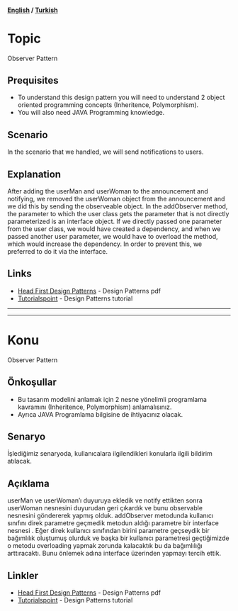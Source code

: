 #### [English](#topic) / [Turkish](#konu)
# Topic

Observer Pattern

## Prequisites

* To understand this design pattern you will need to understand 2 object oriented programming concepts (Inheritence, Polymorphism). 
* You will also need JAVA Programming knowledge.

## Scenario

In the scenario that we handled, we will send notifications to users. 
## Explanation

After adding the userMan and userWoman to the announcement and notifying, we removed the userWoman object from the announcement and we did this by sending the observeable object. In the addObserver method, the parameter to which the user class gets the parameter that is not directly parameterized is an interface object. If we directly passed one parameter from the user class, we would have created a dependency, and when we passed another user parameter, we would have to overload the method, which would increase the dependency. In order to prevent this, we preferred to do it via the interface.

## Links

* [Head First Design Patterns](https://github.com/kanastasov/Advanced-Java-Programming--First-Semeste-/blob/master/Design%20Patterns%20For%20Dummies%20%26%20HeadFirst/head%20first%20design%20patterns%20-%20ora%202004.pdf) - Design Patterns pdf
* [Tutorialspoint](https://www.tutorialspoint.com/design_pattern/builder_pattern.htm) - Design Patterns tutorial

---
---

# Konu

Observer Pattern

## Önkoşullar

* Bu tasarım modelini anlamak için 2 nesne yönelimli programlama kavramını (Inheritence, Polymorphism) anlamalısınız. 
* Ayrıca JAVA Programlama bilgisine de ihtiyacınız olacak.

## Senaryo

İşlediğimiz senaryoda, kullanıcalara ilgilendikleri konularla ilgili bildirim atılacak.
## Açıklama

userMan ve userWoman’ı duyuruya ekledik ve notify ettikten sonra userWoman nesnesini duyurudan geri çıkardık ve bunu observable nesnesini göndererek yapmış olduk. addObserver metodunda kullanıcı sınıfını direk parametre geçmedik metodun aldığı parametre bir interface nesnesi . Eğer direk kullanıcı sınıfından birini parametre geçseydik bir bağımlılık oluştumuş olurduk ve başka bir kullanıcı parametresi geçtiğimizde o metodu overloading yapmak zorunda kalacaktık bu da bağımlılığı arttıracaktı. Bunu önlemek adına interface üzerinden yapmayı tercih ettik.

## Linkler

* [Head First Design Patterns](https://github.com/kanastasov/Advanced-Java-Programming--First-Semeste-/blob/master/Design%20Patterns%20For%20Dummies%20%26%20HeadFirst/head%20first%20design%20patterns%20-%20ora%202004.pdf) - Design Patterns pdf
* [Tutorialspoint](https://www.tutorialspoint.com/design_pattern/builder_pattern.htm) - Design Patterns tutorial
